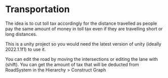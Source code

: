 # Transportation

The idea is to cut toll tax accordingly for the distance travelled as people pay the same amount of money in toll tax even if they are travelling short or long distances.

This is a unity project so you would need the latest version of unity (ideally 2022.1.1f1) to use it.

You can edit the road by moving the intersections or editing the lane with (shift).
You can get the amount of tax that will be deducted from RoadSystem in the Hierarchy > Construct Graph
